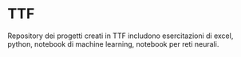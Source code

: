 # TTF
Repository dei progetti creati in TTF
includono esercitazioni di excel, python, notebook di machine learning, notebook per reti neurali.
